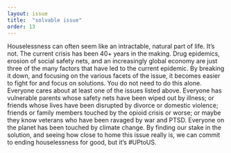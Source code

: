 ```yaml
---
layout: issue
title:  "solvable issue"
order: 13
---
```

Houselessness can often seem like an intractable, natural part of life. It’s not. The current crisis has been 40+ years in the making. Drug epidemics, erosion of social safety nets, and an increasingly global economy are just three of the many factors that have led to the current epidemic. By breaking it down, and focusing on the various facets of the issue, it becomes easier to fight for and focus on solutions. You do not need to do this alone. Everyone cares about at least one of the issues listed above. Everyone has vulnerable parents whose safety nets have been wiped out by illness; or friends whose lives have been disrupted by divorce or domestic violence; friends or family members touched by the opioid crisis or worse; or maybe they know veterans who have been ravaged by war and PTSD. Everyone on the planet has been touched by climate change. By finding our stake in the solution, and seeing how close to home this issue really is, we can commit to ending houselessness for good, but it’s #UPtoUS.
